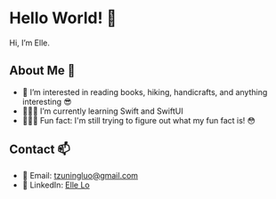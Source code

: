 # Hello World! 🐥
Hi, I’m Elle.

## About Me 💐
- 🌸 I’m interested in reading books, hiking, handicrafts, and anything interesting 😎  
- 👩🏻‍💻 I’m currently learning Swift and SwiftUI  
- 🧚🏻‍♀️ Fun fact: I'm still trying to figure out what my fun fact is! 😳

## Contact 📫 
- 📩 Email: tzuningluo@gmail.com
- 📱 LinkedIn: [Elle Lo](https://www.linkedin.com/in/ellelo/)  

<!---
Elle-Lo/Elle-Lo is a ✨ special ✨ repository because its `README.md` (this file) appears on your GitHub profile.
You can click the Preview link to take a look at your changes.
--->
